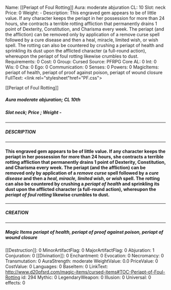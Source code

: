 Name: [[Periapt of Foul Rotting]]
Aura: moderate abjuration
CL: 10
Slot: neck
Price: 0
Weight: -
Description: This engraved gem appears to be of little value. If any character keeps the periapt in her possession for more than 24 hours, she contracts a terrible rotting affliction that permanently drains 1 point of Dexterity, Constitution, and Charisma every week. The periapt (and the affliction) can be removed only by application of a remove curse spell followed by a cure disease and then a heal, miracle, limited wish, or wish spell. The rotting can also be countered by crushing a periapt of health and sprinkling its dust upon the afflicted character (a full-round action), whereupon the periapt of foul rotting likewise crumbles to dust.
Requirements: 0
Cost: 0
Group: Cursed
Source: PFRPG Core
AL: 0
Int: 0
Wis: 0
Cha: 0
Ego: 0
Communication: 0
Senses: 0
Powers: 0
MagicItems: periapt of health, periapt of proof against poison, periapt of wound closure
FullText: <link rel="stylesheet"href="PF.css"><div class="heading"><p class="alignleft">[[Periapt of Foul Rotting]]</p><div style="clear: both;"></div></div><div><h5><b>Aura </b>moderate abjuration; <b>CL </b>10th</h5><h5><b>Slot </b>neck; <b>Price </b>; <b>Weight </b>-</h5></div><hr/><div><h5><b>DESCRIPTION</b></h5></div><hr/><div><h4><p>This engraved gem appears to be of little value. If any character keeps the periapt in her possession for more than 24 hours, she contracts a terrible rotting affliction that permanently drains 1 point of Dexterity, Constitution, and Charisma every week. The periapt (and the affliction) can be removed only by application of a <i>remove curse</i> spell followed by a <i>cure disease</i> and then a <i>heal, miracle, limited <i>wish</i></i>, or <i>wish</i> spell. The rotting can also be countered by crushing a <i>periapt of health</i> and sprinkling its dust upon the afflicted character (a full-round action), whereupon the <i>periapt of foul rotting</i> likewise crumbles to dust.</p></h4></div><hr/><div><h5><b>CREATION</b></h5></div><hr/><div><h5><b>Magic Items </b><i>periapt of health, periapt of proof against poison, periapt of wound closure</i></h5></div>
[[Destruction]]: 0
MinorArtifactFlag: 0
MajorArtifactFlag: 0
Abjuration: 1
Conjuration: 0
[[Divination]]: 0
Enchantment: 0
Evocation: 0
Necromancy: 0
Transmutation: 0
AuraStrength: moderate
WeightValue: 0.0
PriceValue: 0
CostValue: 0
Languages: 0
BaseItem: 0
LinkText: http://www.d20pfsrd.com/magic-items/cursed-items#TOC-Periapt-of-Foul-Rotting
id: 294
Mythic: 0
LegendaryWeapon: 0
Illusion: 0
Universal: 0
effects: 0
